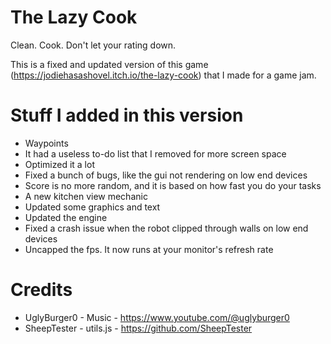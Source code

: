 # The Lazy Cook
Clean. Cook. Don't let your rating down.

This is a fixed and updated version of this game (https://jodiehasashovel.itch.io/the-lazy-cook) that I made for a game jam.

# Stuff I added in this version

* Waypoints
* It had a useless to-do list that I removed for more screen space
* Optimized it a lot
* Fixed a bunch of bugs, like the gui not rendering on low end devices
* Score is no more random, and it is based on how fast you do your tasks
* A new kitchen view mechanic
* Updated some graphics and text
* Updated the engine
* Fixed a crash issue when the robot clipped through walls on low end devices
* Uncapped the fps. It now runs at your monitor's refresh rate

# Credits

* UglyBurger0 - Music - https://www.youtube.com/@uglyburger0
* SheepTester - utils.js - https://github.com/SheepTester
